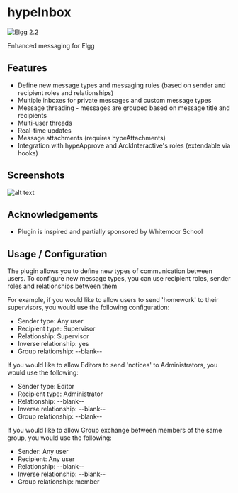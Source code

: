hypeInbox
===========
![Elgg 2.2](https://img.shields.io/badge/Elgg-2.2-orange.svg?style=flat-square)

Enhanced messaging for Elgg

## Features

* Define new message types and messaging rules (based on sender and recipient roles and relationships)
* Multiple inboxes for private messages and custom message types
* Message threading - messages are grouped based on message title and recipients
* Multi-user threads
* Real-time updates
* Message attachments (requires hypeAttachments)
* Integration with hypeApprove and ArckInteractive's roles (extendable via hooks)

## Screenshots

![alt text](https://raw.github.com/hypeJunction/hypeInbox/master/screenshots/compose.png "Compose")

## Acknowledgements

* Plugin is inspired and partially sponsored by Whitemoor School

## Usage / Configuration

The plugin allows you to define new types of communication between users. To configure new message types,
you can use recipient roles, sender roles and relationships between them

For example, if you would like to allow users to send 'homework' to their supervisors, you would use the following configuration:

 * Sender type: Any user
 * Recipient type: Supervisor
 * Relationship: Supervisor
 * Inverse relationship: yes
 * Group relationship: --blank--

If you would like to allow Editors to send 'notices' to Administrators, you would use the following:

 * Sender type: Editor
 * Recipient type: Administrator
 * Relationship: --blank--
 * Inverse relationship: --blank--
 * Group relationship: --blank--

If you would like to allow Group exchange between members of the same group, you would use the following:

 * Sender: Any user
 * Recipient: Any user
 * Relationship: --blank--
 * Inverse relationship: --blank--
 * Group relationship: member

